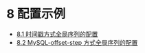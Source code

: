 # 8 配置示例

* [8.1 时间戳方式全局序列的配置](8.1_timestamp_sequence_table.md)
* [8.2 MySQL-offset-step 方式全局序列的配置](8.2_MySQL-offset-step_sequence_table.md)
